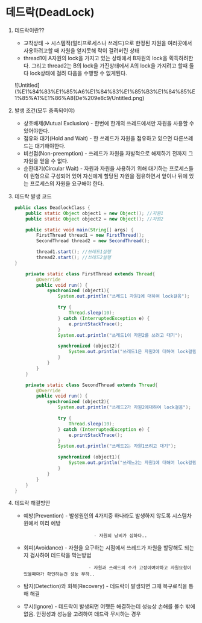 # 데드락(DeadLock)

1. 데드락이란??
    - 교착상태 → 시스템적(멀티프로세스나 쓰레드)으로 한정된 자원을 여러곳에서 사용하려고할 때 자원을 얻지못해 락이 걸려버린 상태
    - thread1이 A자원의 lock을 가지고 있는 상태에서 B자원의 lock을 획득하려한다. 
    그리고 thread2는 B의 lock을 가진상태에서 A의  lock을 가지려고 할때 
    둘다 lock상태에 걸려 다음을 수행할 수 없게된다.
    
    ![Untitled](%E1%84%83%E1%85%A6%E1%84%83%E1%85%B3%E1%84%85%E1%85%A1%E1%86%A8(De%209e8c9/Untitled.png)
    
2. 발생 조건(모두 충족되어야)
    - 상호배제(Mutual Exclusion) - 한번에 한개의 쓰레드에서만 자원을 사용할 수 있어야한다.
    - 점유와 대기(Hold and Wait) - 한 쓰레드가 자원을 점유하고 있으면 다른쓰레드는 대기해야한다.
    - 비선점(Non-preemption) - 쓰레드가 자원을 자발적으로 해제하기 전까지 그 자원을 얻을 수 없다.
    - 순환대기(Circular Wait) - 자원과 자원을 사용하기 위해 대기하는 프로세스들이 원형으로 구성되어 있어 자신에게 할당된 자원을 점유하면서 앞이나 뒤에 있는 프로세스의 자원을 요구해야 한다.
    
3. 데드락 발생 코드
    
    ```java
    public class DeadlockClass {
        public static Object object1 = new Object(); //자원1
        public static Object object2 = new Object(); //자원2
    
        public static void main(String[] args) {
            FirstThread thread1 = new FirstThread();
            SecondThread thread2 = new SecondThread();
    
            thread1.start(); //쓰레드1실행
            thread2.start(); //쓰레드2실행
    }
    
        private static class FirstThread extends Thread{
            @Override
            public void run() {
                synchronized (object1){
                    System.out.println("쓰레드1 자원1에 대하여 lock걸음");
    
                    try {
                        Thread.sleep(10);
                    } catch (InterruptedException e) {
                        e.printStackTrace();
                    }
                    System.out.println("쓰레드1이 자원2를 쓰려고 대기");
    
                    synchronized (object2){
                        System.out.println("쓰레드1은 자원2에 대하여 lock걸림");
                    }
                }
            }
        }
    
        private static class SecondThread extends Thread{
            @Override
            public void run() {
                synchronized (object2){
                    System.out.println("쓰레드2가 자원2에대하여 lock걸음");
    
                    try {
                        Thread.sleep(10);
                    } catch (InterruptedException e) {
                        e.printStackTrace();
                    }
                    System.out.println("쓰레드2는 자원1쓰려고 대기");
    
                    synchronized (object1){
                        System.out.println("쓰레느2는 자원1에 대해여 lock걸림");
                    }
                }
            }
        }
    }
    ```
    
4. 데드락 해결방안
    - 예방(Prevention) - 발생원인의 4가지중 하나라도 발생하지 않도록 시스템차원에서 미리 예방
        
                                    - 자원의 낭비가 심하다..
        
    - 회피(Avoidance) - 자원을 요구하는 시점에서 쓰레드가 자원을 할당해도 되는지 검사하여 데드락을 막는방법
        
                                  - 자원과 쓰레드의 수가 고정이여야하고 자원요청이 있을때마가 확인하는건 성능 부하..
        
    - 탐지(Detection)와 회복(Recovery) - 데드락이 발생되면 그때 복구로직을 통해 해결
    - 무시(Ignore) - 데드락이 발생되면 어쨋든 해결하는데 성능상 손해를 볼수 밖에 없음. 안정성과 성능을 고려하여 데드락 무시하는 경우
